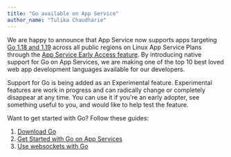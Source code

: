 ```yaml
---
title: "Go available on App Service"
author_name: "Tulika Chaudharie"
---
```


We are happy to announce that App Service now supports apps targeting [Go 1.18 and 1.19](https://go.dev/dl/) across all public regions on Linux App Service Plans through the [App Service Early Access feature](https://aka.ms/app-service-early-access). By introducing native support for Go on App Services, we are making one of the top 10 best loved web app development languages available for our developers.

Support for Go is being added as an Experimental feature. Experimental features are work in progress and can radically change or completely disappear at any time. You can use it if you're an early adopter, see something useful to you, and would like to help test the feature.

Want to get started with Go? Follow these guides:

1. [Download Go](https://go.dev/dl/)
2. [Get Started with Go on App Services](https://github.com/Azure/app-service-linux-docs/blob/7a21800f4ff555c6a6e5c37d562ab9e1cb592812/HowTo/use_go_with_appservice.md)
3. [Use websockets with Go](https://github.com/Azure/app-service-linux-docs/blob/1639ac367296feb62677c4c5a932f5ac95fac9bd/HowTo/WebSockets/use_websockets_with_go.md)
